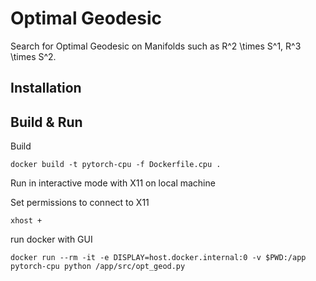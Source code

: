 # Optimal Geodesic
Search for Optimal Geodesic on Manifolds such as R^2 \times S^1, R^3 \times S^2.

## Installation 

## Build & Run

Build

```
docker build -t pytorch-cpu -f Dockerfile.cpu .
```

Run in interactive mode with X11 on local machine

Set permissions to connect to X11

```
xhost +
```

run docker with GUI

```
docker run --rm -it -e DISPLAY=host.docker.internal:0 -v $PWD:/app pytorch-cpu python /app/src/opt_geod.py
```

